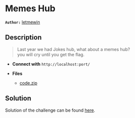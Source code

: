 # Memes Hub

**`Author:`** [letmewin](https://www.linkedin.com/in/abdelkhalek-beraoud-707567245/)

## Description

> Last year we had Jokes hub, what about a memes hub?  
> you will cry until you get the flag.  
   


- **Connect with** `http://localhost:port/`

- **Files** 
 	- [code.zip](code.zip)  





## Solution
Solution of the challenge can be found [here](solution/).
